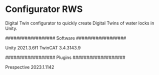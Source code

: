 # Configurator RWS

Digital Twin configurator to quickly create Digital Twins of water locks in Unity.



################## Software ##################

Unity				2021.3.6f1
TwinCAT				3.4.3143.9


################## Plugins ###################

Prespective			2023.1.1142